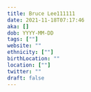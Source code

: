 ```yaml
---
title: Bruce Lee111111
date: 2021-11-18T07:17:46
aka: []
dob: YYYY-MM-DD
tags: [""]
website: ""
ethnicity: [""]
birthLocation: ""
location: [""]
twitter: ""
draft: false
---
```


